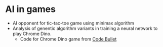 # AI in games
* AI opponent for tic-tac-toe game using minimax algorithm
* Analysis of genentic algorithm variants in training a neural network to play Chrome Dino. 
  * Code for Chrome Dino game from [Code Bullet](https://github.com/Code-Bullet/Google-Chrome-Dino-Game-AI)

